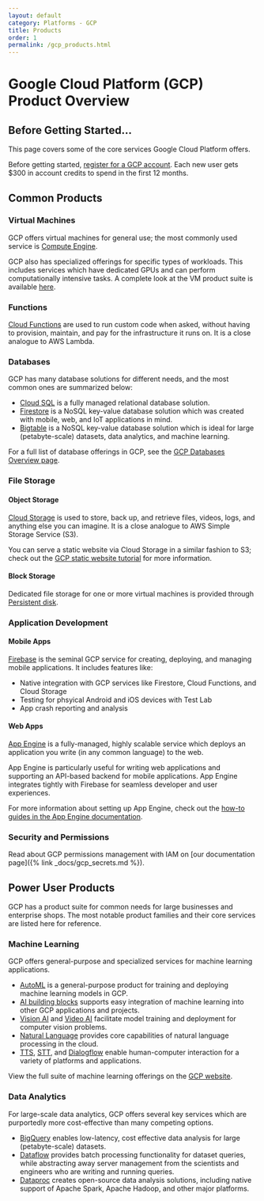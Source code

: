 ```yaml
---
layout: default
category: Platforms - GCP
title: Products
order: 1
permalink: /gcp_products.html
---
```


# Google Cloud Platform (GCP) Product Overview

## Before Getting Started...

This page covers some of the core services Google Cloud Platform offers.

Before getting started, [register for a GCP account](https://console.cloud.google.com/freetrial/signup/tos?pli=1). Each new user gets $300 in account credits to spend in the first 12 months.

## Common Products

### Virtual Machines

GCP offers virtual machines for general use; the most commonly used service is [Compute Engine](https://cloud.google.com/compute).

GCP also has specialized offerings for specific types of workloads. This includes services which have dedicated GPUs and can perform computationally intensive tasks. A complete look at the VM product suite is available [here](https://cloud.google.com/products/compute).

### Functions

[Cloud Functions](https://cloud.google.com/functions) are used to run custom code when asked, without having to provision, maintain, and pay for the infrastructure it runs on. It is a close analogue to AWS Lambda.

### Databases

GCP has many database solutions for different needs, and the most common ones are summarized below:

* [Cloud SQL](https://cloud.google.com/sql) is a fully managed relational database solution.
* [Firestore](https://cloud.google.com/firestore) is a NoSQL key-value database solution which was created with mobile, web, and IoT applications in mind.
* [Bigtable](https://cloud.google.com/bigtable) is a NoSQL key-value database solution which is ideal for large (petabyte-scale) datasets, data analytics, and machine learning.

For a full list of database offerings in GCP, see the [GCP Databases Overview page](https://cloud.google.com/products/databases).

### File Storage

#### Object Storage

[Cloud Storage](https://cloud.google.com/storage) is used to store, back up, and retrieve files, videos, logs, and anything else you can imagine. It is a close analogue to AWS Simple Storage Service (S3).

You can serve a static website via Cloud Storage in a similar fashion to S3; check out the [GCP static website tutorial](https://cloud.google.com/storage/docs/hosting-static-website) for more information.

#### Block Storage

Dedicated file storage for one or more virtual machines is provided through [Persistent disk](https://cloud.google.com/persistent-disk).

### Application Development

#### Mobile Apps

[Firebase](https://firebase.google.com/) is the seminal GCP service for creating, deploying, and managing mobile applications. It includes features like:

* Native integration with GCP services like Firestore, Cloud Functions, and Cloud Storage
* Testing for phsyical Android and iOS devices with Test Lab
* App crash reporting and analysis

#### Web Apps

[App Engine](https://cloud.google.com/appengine) is a fully-managed, highly scalable service which deploys an application you write (in any common language) to the web. 

App Engine is particularly useful for writing web applications and supporting an API-based backend for mobile applications. App Engine integrates tightly with Firebase for seamless developer and user experiences.

For more information about setting up App Engine, check out the [how-to guides in the App Engine documentation](https://cloud.google.com/appengine/docs/standard/python3).

### Security and Permissions

Read about GCP permissions management with IAM on [our documentation page]({% link _docs/gcp_secrets.md %}).

## Power User Products

GCP has a product suite for common needs for large businesses and enterprise shops. The most notable product families and their core services are listed here for reference.

### Machine Learning

GCP offers general-purpose and specialized services for machine learning applications.

* [AutoML](https://cloud.google.com/automl) is a general-purpose product for training and deploying machine learning models in GCP.
* [AI building blocks](https://cloud.google.com/products/ai/building-blocks) supports easy integration of machine learning into other GCP applications and projects.
* [Vision AI](https://cloud.google.com/vision) and [Video AI](https://cloud.google.com/video-intelligence) facilitate model training and deployment for computer vision problems.
* [Natural Language](https://cloud.google.com/natural-language) provides core capabilities of natural language processing in the cloud.
* [TTS](https://cloud.google.com/text-to-speech), [STT](https://cloud.google.com/speech-to-text), and [Dialogflow](https://cloud.google.com/dialogflow) enable human-computer interaction for a variety of platforms and applications.

View the full suite of machine learning offerings on the [GCP website](https://cloud.google.com/products/machine-learning).

### Data Analytics

For large-scale data analytics, GCP offers several key services which are purportedly more cost-effective than many competing options.

* [BigQuery](https://cloud.google.com/bigquery) enables low-latency, cost effective data analysis for large (petabyte-scale) datasets.
* [Dataflow](https://cloud.google.com/dataflow) provides batch processing functionality for dataset queries, while abstracting away server management from the scientists and engineers who are writing and running queries.
* [Dataproc](https://cloud.google.com/dataproc) creates open-source data analysis solutions, including native support of Apache Spark, Apache Hadoop, and other major platforms.
